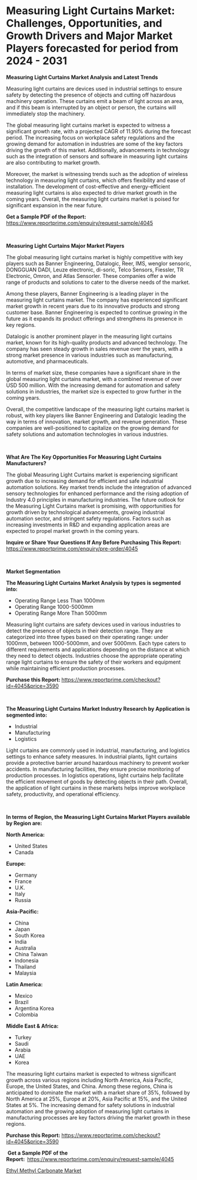 <p><h1>Measuring Light Curtains Market: Challenges, Opportunities, and Growth Drivers and Major Market Players forecasted for period from 2024 - 2031</h1></p><p><strong>Measuring Light Curtains Market Analysis and Latest Trends</strong></p>
<p><p>Measuring light curtains are devices used in industrial settings to ensure safety by detecting the presence of objects and cutting off hazardous machinery operation. These curtains emit a beam of light across an area, and if this beam is interrupted by an object or person, the curtains will immediately stop the machinery.</p><p>The global measuring light curtains market is expected to witness a significant growth rate, with a projected CAGR of 11.90% during the forecast period. The increasing focus on workplace safety regulations and the growing demand for automation in industries are some of the key factors driving the growth of this market. Additionally, advancements in technology such as the integration of sensors and software in measuring light curtains are also contributing to market growth.</p><p>Moreover, the market is witnessing trends such as the adoption of wireless technology in measuring light curtains, which offers flexibility and ease of installation. The development of cost-effective and energy-efficient measuring light curtains is also expected to drive market growth in the coming years. Overall, the measuring light curtains market is poised for significant expansion in the near future.</p></p>
<p><strong>Get a Sample PDF of the Report:&nbsp;</strong> <a href="https://www.reportprime.com/enquiry/request-sample/4045">https://www.reportprime.com/enquiry/request-sample/4045</a></p>
<p>&nbsp;</p>
<p><strong>Measuring Light Curtains Major Market Players</strong></p>
<p><p>The global measuring light curtains market is highly competitive with key players such as Banner Engineering, Datalogic, Reer, IMS, wenglor sensoric, DONGGUAN DADI, Leuze electronic, di-soric, Telco Sensors, Fiessler, TR Electronic, Omron, and Atlas Sensorler. These companies offer a wide range of products and solutions to cater to the diverse needs of the market.</p><p>Among these players, Banner Engineering is a leading player in the measuring light curtains market. The company has experienced significant market growth in recent years due to its innovative products and strong customer base. Banner Engineering is expected to continue growing in the future as it expands its product offerings and strengthens its presence in key regions.</p><p>Datalogic is another prominent player in the measuring light curtains market, known for its high-quality products and advanced technology. The company has seen steady growth in sales revenue over the years, with a strong market presence in various industries such as manufacturing, automotive, and pharmaceuticals.</p><p>In terms of market size, these companies have a significant share in the global measuring light curtains market, with a combined revenue of over USD 500 million. With the increasing demand for automation and safety solutions in industries, the market size is expected to grow further in the coming years.</p><p>Overall, the competitive landscape of the measuring light curtains market is robust, with key players like Banner Engineering and Datalogic leading the way in terms of innovation, market growth, and revenue generation. These companies are well-positioned to capitalize on the growing demand for safety solutions and automation technologies in various industries.</p></p>
<p>&nbsp;</p>
<p><strong>What Are The Key Opportunities For Measuring Light Curtains Manufacturers?</strong></p>
<p><p>The global Measuring Light Curtains market is experiencing significant growth due to increasing demand for efficient and safe industrial automation solutions. Key market trends include the integration of advanced sensory technologies for enhanced performance and the rising adoption of Industry 4.0 principles in manufacturing industries. The future outlook for the Measuring Light Curtains market is promising, with opportunities for growth driven by technological advancements, growing industrial automation sector, and stringent safety regulations. Factors such as increasing investments in R&D and expanding application areas are expected to propel market growth in the coming years.</p></p>
<p><strong>Inquire or Share Your Questions If Any Before Purchasing This Report:</strong> <a href="https://www.reportprime.com/enquiry/pre-order/4045">https://www.reportprime.com/enquiry/pre-order/4045</a></p>
<p>&nbsp;</p>
<p><strong>Market Segmentation</strong></p>
<p><strong>The Measuring Light Curtains Market Analysis by types is segmented into:</strong></p>
<p><ul><li>Operating Range Less Than 1000mm</li><li>Operating Range 1000-5000mm</li><li>Operating Range More Than 5000mm</li></ul></p>
<p><p>Measuring light curtains are safety devices used in various industries to detect the presence of objects in their detection range. They are categorized into three types based on their operating range: under 1000mm, between 1000-5000mm, and over 5000mm. Each type caters to different requirements and applications depending on the distance at which they need to detect objects. Industries choose the appropriate operating range light curtains to ensure the safety of their workers and equipment while maintaining efficient production processes.</p></p>
<p><strong>Purchase this Report:&nbsp;</strong><a href="https://www.reportprime.com/checkout?id=4045&price=3590">https://www.reportprime.com/checkout?id=4045&price=3590</a></p>
<p>&nbsp;</p>
<p><strong>The Measuring Light Curtains Market Industry Research by Application is segmented into:</strong></p>
<p><ul><li>Industrial</li><li>Manufacturing</li><li>Logistics</li></ul></p>
<p><p>Light curtains are commonly used in industrial, manufacturing, and logistics settings to enhance safety measures. In industrial plants, light curtains provide a protective barrier around hazardous machinery to prevent worker accidents. In manufacturing facilities, they ensure precise monitoring of production processes. In logistics operations, light curtains help facilitate the efficient movement of goods by detecting objects in their path. Overall, the application of light curtains in these markets helps improve workplace safety, productivity, and operational efficiency.</p></p>
<p>&nbsp;</p>
<p><strong>In terms of Region, the Measuring Light Curtains Market Players available by Region are:</strong></p>
<p>
    <p> <strong> North America: </strong>
        <ul>
            <li>United States</li>
            <li>Canada</li>
        </ul>
        </p> 
    <p> <strong> Europe: </strong>
        <ul>
            <li>Germany</li>
            <li>France</li>
            <li>U.K.</li>
            <li>Italy</li>
            <li>Russia</li>
        </ul>
        </p> 
    <p> <strong> Asia-Pacific: </strong>
        <ul>
            <li>China</li>
            <li>Japan</li>
            <li>South Korea</li>
            <li>India</li>
            <li>Australia</li>
            <li>China Taiwan</li>
            <li>Indonesia</li>
            <li>Thailand</li>
            <li>Malaysia</li>
        </ul>
        </p> 
    <p> <strong> Latin America: </strong>
        <ul>
            <li>Mexico</li>
            <li>Brazil</li>
            <li>Argentina Korea</li>
            <li>Colombia</li>
        </ul>
        </p> 
    <p> <strong> Middle East & Africa: </strong>
        <ul>
            <li>Turkey</li>
            <li>Saudi</li>
            <li>Arabia</li>
            <li>UAE</li>
            <li>Korea</li>
        </ul>
    </p>
    </p>
<p><p>The measuring light curtains market is expected to witness significant growth across various regions including North America, Asia Pacific, Europe, the United States, and China. Among these regions, China is anticipated to dominate the market with a market share of 35%, followed by North America at 25%, Europe at 20%, Asia Pacific at 15%, and the United States at 5%. The increasing demand for safety solutions in industrial automation and the growing adoption of measuring light curtains in manufacturing processes are key factors driving the market growth in these regions.</p></p>
<p><strong>Purchase this Report: </strong><a href="https://www.reportprime.com/checkout?id=4045&price=3590">https://www.reportprime.com/checkout?id=4045&price=3590</a></p>
<p>&nbsp;<strong>Get a Sample PDF of the Report:&nbsp;&nbsp;</strong><a href="https://www.reportprime.com/enquiry/request-sample/4045">https://www.reportprime.com/enquiry/request-sample/4045</a></p>
<p><strong></strong></p>
<p><p><a href="https://copper-carbon-84f.notion.site/Insights-into-Ethyl-Methyl-Carbonate-Market-Size-Analysing-Market-Share-Trends-and-Growth-from-20-65211a41a49f42ce92d5439613bf9f00">Ethyl Methyl Carbonate Market</a></p></p>